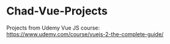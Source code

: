 # Chad-Vue-Projects
Projects from Udemy Vue JS course: https://www.udemy.com/course/vuejs-2-the-complete-guide/

